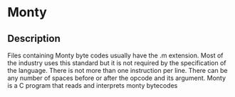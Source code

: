 # Monty

## Description
Files containing Monty byte codes usually have the .m extension. Most of the industry uses this standard but it is not required by the specification of the language. There is not more than one instruction per line. There can be any number of spaces before or after the opcode and its argument. Monty is a C program that reads and interprets monty bytecodes  

